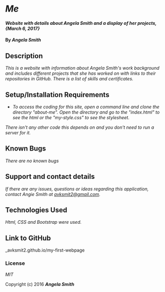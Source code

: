 # _Me_

#### _Website with details about Angela Smith and a display of her projects, {March 6, 2017}_

#### By _**Angela Smith**_

## Description

_This is a website with information about Angela Smith's work background and includes different projects that she has worked on with links to their repositories in GitHub. There is a list of skills and certificates._

## Setup/Installation Requirements

* _To access the coding for this site, open a command line and clone the directory "about-me". Open the directory and go to the "index.html" to see the html or the "my-style.css" to see the stylesheet._

_There isn't any other code this depends on and you don't need to run a server for it._

## Known Bugs

_There are no known bugs_

## Support and contact details

_If there are any issues, questions or ideas regarding this application, contact Angie Smith at avksmit2@gmail.com._

## Technologies Used

_Html, CSS and Bootstrap were used._

## Link to GitHub

_avksmit2.github.io/my-first-webpage

### License

*MIT*

Copyright (c) 2016 **_Angela Smith_**

